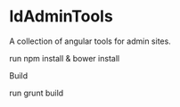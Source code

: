 ldAdminTools
============

A collection of angular tools for admin sites.

run npm install & bower install

Build

run grunt build
